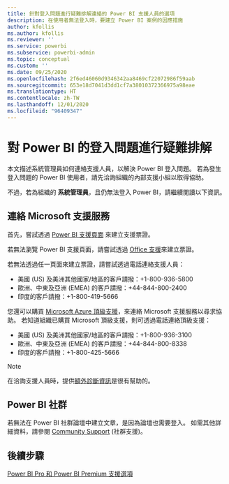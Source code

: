 ```yaml
---
title: 針對登入問題進行疑難排解連絡的 Power BI 支援人員的選項
description: 在使用者無法登入時，要建立 Power BI 案例的因應措施
author: kfollis
ms.author: kfollis
ms.reviewer: ''
ms.service: powerbi
ms.subservice: powerbi-admin
ms.topic: conceptual
ms.custom: ''
ms.date: 09/25/2020
ms.openlocfilehash: 2f6ed46060d9346342aa8469cf22072986f59aab
ms.sourcegitcommit: 653e18d7041d3dd1cf7a38010372366975a98eae
ms.translationtype: HT
ms.contentlocale: zh-TW
ms.lasthandoff: 12/01/2020
ms.locfileid: "96409347"
---
```

# <a name="troubleshooting-sign-in-issues-for-power-bi"></a>對 Power BI 的登入問題進行疑難排解

本文描述系統管理員如何連絡支援人員，以解決 Power BI 登入問題。 若為發生登入問題的 Power BI 使用者，請先洽詢組織的內部支援小組以取得協助。

不過，若為組織的 **系統管理員**，且仍無法登入 Power BI，請繼續閱讀以下資訊。

## <a name="contact-microsoft-support"></a>連絡 Microsoft 支援服務

首先，嘗試透過 [Power BI 支援頁面](https://powerbi.microsoft.com/support/) 來建立支援票證。

若無法瀏覽 Power BI 支援頁面，請嘗試透過 [Office 支援](https://support.office.com/home/contact)來建立票證。

若無法透過任一頁面來建立票證，請嘗試透過電話連絡支援人員：

* 美國 (US) 及美洲其他國家/地區的客戶請撥：+1-800-936-5800
* 歐洲、中東及亞洲 (EMEA) 的客戶請撥：+44-844-800-2400
* 印度的客戶請撥：+1-800-419-5666

您還可以購買 [Microsoft Azure 頂級支援](https://support.microsoft.com/premier)，來連絡 Microsoft 支援服務以尋求協助。 若知道組織已購買 Microsoft 頂級支援，則可透過電話連絡頂級支援：

* 美國 (US) 及美洲其他國家/地區的客戶請撥：+1-800-936-3100
* 歐洲、中東及亞洲 (EMEA) 的客戶請撥：+44-844-800-8338
* 印度的客戶請撥：+1-800-425-5666

> [!Note]
> 在洽詢支援人員時，提供[額外診斷資訊](service-admin-capturing-additional-diagnostic-information-for-power-bi.md)是很有幫助的。

## <a name="power-bi-community"></a>Power BI 社群

若無法在 Power BI 社群論壇中建立文章，是因為論壇也需要登入。 如需其他詳細資料，請參閱 [Community Support](https://community.powerbi.com/t5/Community-Support/ct-p/PBI_CommunitySupport) (社群支援)。

## <a name="next-steps"></a>後續步驟

[Power BI Pro 和 Power BI Premium 支援選項](service-support-options.md)
